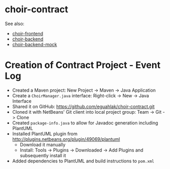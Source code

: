 # choir-contract

See also:
* [choir-frontend](../../../choir-frontend)
* [choir-backend](../../../choir-backend)
* [choir-backend-mock](../../../choir-backend-mock)


# Creation of Contract Project - Event Log

  * Created a Maven project: New Project -> Maven -> Java Application
  * Create a `ChoirManager.java` interface: Right-click -> New -> Java Interface 
  * Shared it on GitHub: https://github.com/eguahlak/choir-contract.git
  * Cloned it with NetBeans' Git client into local project group: Team -> Git -> Clone
  * Created `package-info.java` to allow for Javadoc generation including PlantUML
  * Installed PlantUML plugin from http://plugins.netbeans.org/plugin/49069/plantuml
    - Download it manually
    - Install: Tools -> Plugins -> Downloaded -> Add Plugins and subsequently install it
  * Added dependencies to PlantUML and build instructions to `pom.xml`
